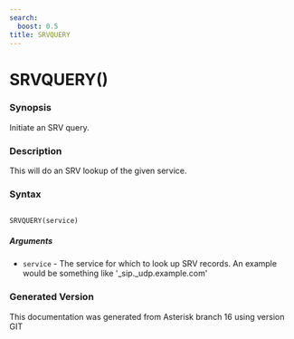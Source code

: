 ```yaml
---
search:
  boost: 0.5
title: SRVQUERY
---
```


# SRVQUERY()

### Synopsis

Initiate an SRV query.

### Description

This will do an SRV lookup of the given service.<br>


### Syntax


```

SRVQUERY(service)
```
##### Arguments


* `service` - The service for which to look up SRV records. An example would be something like '\_sip.\_udp.example.com'<br>


### Generated Version

This documentation was generated from Asterisk branch 16 using version GIT 